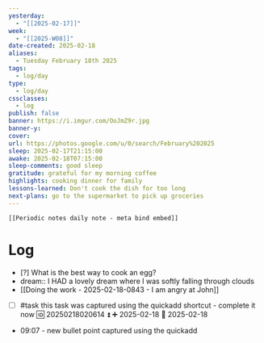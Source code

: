 ```yaml
---
yesterday:
  - "[[2025-02-17]]"
week:
  - "[[2025-W08]]"
date-created: 2025-02-18
aliases:
  - Tuesday February 18th 2025
tags:
  - log/day
type:
  - log/day
cssclasses:
  - log
publish: false
banner: https://i.imgur.com/OoJmZ9r.jpg
banner-y: 
cover: 
url: https://photos.google.com/u/0/search/February%202025
sleep: 2025-02-17T21:15:00
awake: 2025-02-18T07:15:00
sleep-comments: good sleep
gratitude: grateful for my morning coffee
highlights: cooking dinner for family
lessons-learned: Don't cook the dish for too long
next-plans: go to the supermarket to pick up groceries
---
```


```meta-bind-embed
[[Periodic notes daily note - meta bind embed]]
```

# Log
- [?] What is the best way to cook an egg?
- dream:: I HAD a lovely dream where I was softly falling through clouds
- [[Doing the work - 2025-02-18-0843 - I am angry at John]]
- [ ] #task this task was captured using the quickadd shortcut - complete it now 🆔 20250218020614 ⏫ ➕ 2025-02-18 📅 2025-02-18
- 09:07 - new bullet point captured using the quickadd